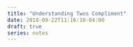 ```yaml
---
title: "Understanding Twos Compliment"
date: 2018-09-22T11:16:18-04:00
draft: true
series: notes
---
```


